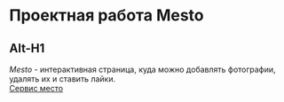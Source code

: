 # Проектная работа Mesto
Alt-H1
------
*Mesto* - интерактивная страница, куда можно добавлять фотографии, удалять их и ставить лайки.  
[Сервис место](https://grisha02.github.io/mesto-project-ff/)
